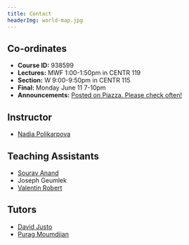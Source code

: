 ```yaml
---
title: Contact
headerImg: world-map.jpg
---
```


## Co-ordinates

- **Course ID:**         938599
- **Lectures:**          MWF 1:00-1:50pm in CENTR 119
- **Section:**           W 9:00-9:50pm in CENTR 115
- **Final:**             Monday June 11 7-10pm
- **Announcements:**     [Posted on Piazza. Please check often!](https://www.piazza.com/ucsd/fall2018/cse130/)


## Instructor

* [Nadia Polikarpova](https://cseweb.ucsd.edu/~npolikarpova/)

## Teaching Assistants

* [Sourav Anand](https://www.linkedin.com/in/soanand14/)
* Joseph Geumlek
* [Valentin Robert](http://www.cs.ucsd.edu/~vrobert)


## Tutors
* [David Justo](https://www.linkedin.com/in/david-justo-068a88a9/)
* [Purag Moumdjian](https://purag.me/)

